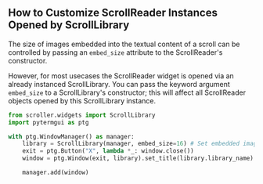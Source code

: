 ## How to Customize ScrollReader Instances Opened by ScrollLibrary
The size of images embedded into the textual content of a scroll can be controlled by passing an `embed_size` attribute to the ScrollReader's constructor. 

However, for most usecases the ScrollReader widget is opened via an already instanced ScrollLibrary. You can pass the keyword argument `embed_size` to a ScrollLibrary's constructor; this will affect all ScrollReader objects opened by this ScrollLibrary instance. 

```python
from scroller.widgets import ScrollLibrary
import pytermgui as ptg

with ptg.WindowManager() as manager:
    library = ScrollLibrary(manager, embed_size=16) # Set embedded image size to 16x16 pixels
    exit = ptg.Button("X", lambda *_: window.close())
    window = ptg.Window(exit, library).set_title(library.library_name).center()

    manager.add(window)
```
